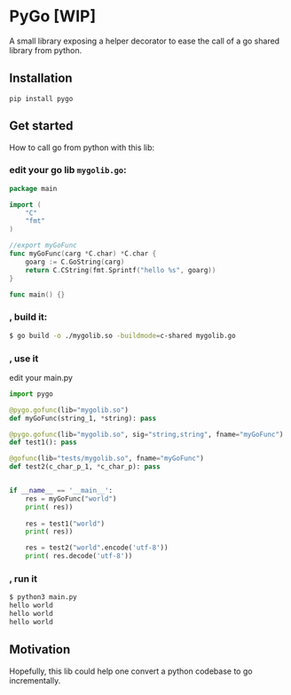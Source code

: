 # PyGo [WIP]

A small library exposing a helper decorator to ease the call of a go shared library
from python.

## Installation
```
pip install pygo
```

## Get started
How to call go from python with this lib:

### edit your go lib `mygolib.go`:
``` Go
package main

import (
	"C"
	"fmt"
)

//export myGoFunc
func myGoFunc(carg *C.char) *C.char {
	goarg := C.GoString(carg)
	return C.CString(fmt.Sprintf("hello %s", goarg))
}

func main() {}
```

### , build it:

``` sh
$ go build -o ./mygolib.so -buildmode=c-shared mygolib.go
```

### , use it

edit your main.py
```Python
import pygo

@pygo.gofunc(lib="mygolib.so")
def myGoFunc(string_1, *string): pass

@pygo.gofunc(lib="mygolib.so", sig="string,string", fname="myGoFunc")
def test1(): pass

@gofunc(lib="tests/mygolib.so", fname="myGoFunc")
def test2(c_char_p_1, *c_char_p): pass


if __name__ == '__main__':
    res = myGoFunc("world")
    print( res))
    
    res = test1("world")
    print( res))

    res = test2("world".encode('utf-8'))
    print( res.decode('utf-8'))
```

### , run it

``` sh
$ python3 main.py
hello world
hello world
hello world
```


## Motivation

Hopefully, this lib could help one convert a python codebase to go incrementally.
